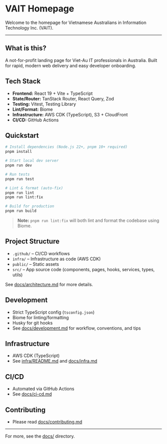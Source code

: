 # VAIT Homepage

Welcome to the homepage for Vietnamese Australians in Information Technology Inc. (VAIT).

---

## What is this?
A not-for-profit landing page for Viet-Au IT professionals in Australia. Built for rapid, modern web delivery and easy developer onboarding.

## Tech Stack
- **Frontend:** React 19 + Vite + TypeScript
- **State/Router:** TanStack Router, React Query, Zod
- **Testing:** Vitest, Testing Library
- **Lint/Format:** Biome
- **Infrastructure:** AWS CDK (TypeScript), S3 + CloudFront
- **CI/CD:** GitHub Actions

## Quickstart
```sh
# Install dependencies (Node.js 22+, pnpm 10+ required)
pnpm install

# Start local dev server
pnpm run dev

# Run tests
pnpm run test

# Lint & format (auto-fix)
pnpm run lint
pnpm run lint:fix

# Build for production
pnpm run build
```
> **Note:** `pnpm run lint:fix` will both lint and format the codebase using Biome.

## Project Structure
- `.github/`  – CI/CD workflows
- `infra/`    – Infrastructure as code (AWS CDK)
- `public/`   – Static assets
- `src/`      – App source code (components, pages, hooks, services, types, utils)

See [docs/architecture.md](docs/architecture.md) for more details.

## Development
- Strict TypeScript config (`tsconfig.json`)
- Biome for linting/formatting
- Husky for git hooks
- See [docs/development.md](docs/development.md) for workflow, conventions, and tips

## Infrastructure
- AWS CDK (TypeScript)
- See [infra/README.md](infra/README.md) and [docs/infra.md](docs/infra.md)

## CI/CD
- Automated via GitHub Actions
- See [docs/ci-cd.md](docs/ci-cd.md)

## Contributing
- Please read [docs/contributing.md](docs/contributing.md)

---

For more, see the [docs/](docs/) directory.
